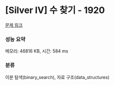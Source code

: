 # [Silver IV] 수 찾기 - 1920 

[문제 링크](https://www.acmicpc.net/problem/1920) 

### 성능 요약

메모리: 46816 KB, 시간: 584 ms

### 분류

이분 탐색(binary_search), 자료 구조(data_structures)

